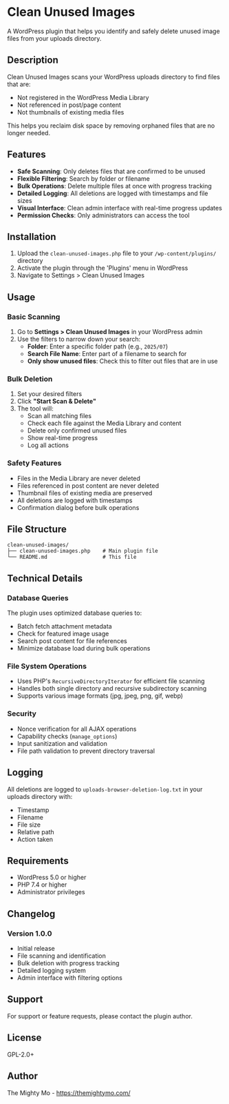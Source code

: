 # Clean Unused Images

A WordPress plugin that helps you identify and safely delete unused image files from your uploads directory.

## Description

Clean Unused Images scans your WordPress uploads directory to find files that are:

- Not registered in the WordPress Media Library
- Not referenced in post/page content
- Not thumbnails of existing media files

This helps you reclaim disk space by removing orphaned files that are no longer needed.

## Features

- **Safe Scanning**: Only deletes files that are confirmed to be unused
- **Flexible Filtering**: Search by folder or filename
- **Bulk Operations**: Delete multiple files at once with progress tracking
- **Detailed Logging**: All deletions are logged with timestamps and file sizes
- **Visual Interface**: Clean admin interface with real-time progress updates
- **Permission Checks**: Only administrators can access the tool

## Installation

1. Upload the `clean-unused-images.php` file to your `/wp-content/plugins/` directory
2. Activate the plugin through the 'Plugins' menu in WordPress
3. Navigate to Settings > Clean Unused Images

## Usage

### Basic Scanning

1. Go to **Settings > Clean Unused Images** in your WordPress admin
2. Use the filters to narrow down your search:
   - **Folder**: Enter a specific folder path (e.g., `2025/07`)
   - **Search File Name**: Enter part of a filename to search for
   - **Only show unused files**: Check this to filter out files that are in use

### Bulk Deletion

1. Set your desired filters
2. Click **"Start Scan & Delete"**
3. The tool will:
   - Scan all matching files
   - Check each file against the Media Library and content
   - Delete only confirmed unused files
   - Show real-time progress
   - Log all actions

### Safety Features

- Files in the Media Library are never deleted
- Files referenced in post content are never deleted
- Thumbnail files of existing media are preserved
- All deletions are logged with timestamps
- Confirmation dialog before bulk operations

## File Structure

```
clean-unused-images/
├── clean-unused-images.php    # Main plugin file
└── README.md                  # This file
```

## Technical Details

### Database Queries

The plugin uses optimized database queries to:

- Batch fetch attachment metadata
- Check for featured image usage
- Search post content for file references
- Minimize database load during bulk operations

### File System Operations

- Uses PHP's `RecursiveDirectoryIterator` for efficient file scanning
- Handles both single directory and recursive subdirectory scanning
- Supports various image formats (jpg, jpeg, png, gif, webp)

### Security

- Nonce verification for all AJAX operations
- Capability checks (`manage_options`)
- Input sanitization and validation
- File path validation to prevent directory traversal

## Logging

All deletions are logged to `uploads-browser-deletion-log.txt` in your uploads directory with:

- Timestamp
- Filename
- File size
- Relative path
- Action taken

## Requirements

- WordPress 5.0 or higher
- PHP 7.4 or higher
- Administrator privileges

## Changelog

### Version 1.0.0

- Initial release
- File scanning and identification
- Bulk deletion with progress tracking
- Detailed logging system
- Admin interface with filtering options

## Support

For support or feature requests, please contact the plugin author.

## License

GPL-2.0+

## Author

The Mighty Mo - https://themightymo.com/
